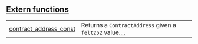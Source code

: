 
[Extern functions](./core-starknet-contract_address-extern_functions.md)
 ---
| | |
|:---|:---|
| [contract_address_const](./core-starknet-contract_address-contract_address_const.md) | Returns a `ContractAddress`  given a `felt252`  value.[...](./core-starknet-contract_address-contract_address_const.md) |
